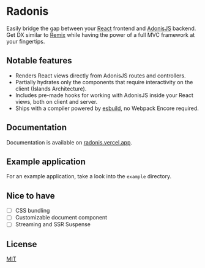 # Radonis

Easily bridge the gap between your [React](https://reactjs.org/) frontend and [AdonisJS](https://adonisjs.com/) backend.
Get DX similar to [Remix](https://remix.run/) while having the power of a full MVC framework at your fingertips.

## Notable features

- Renders React views directly from AdonisJS routes and controllers.
- Partially hydrates only the components that require interactivity on the client (Islands Architecture).
- Includes pre-made hooks for working with AdonisJS inside your React views, both on client and server.
- Ships with a compiler powered by [esbuild](https://esbuild.github.io/), no Webpack Encore required.

## Documentation

Documentation is available on [radonis.vercel.app](https://radonis.vercel.app/).

## Example application

For an example application, take a look into the `example` directory.

## Nice to have

- [ ] CSS bundling
- [ ] Customizable document component
- [ ] Streaming and SSR Suspense

## License

[MIT](LICENSE)
